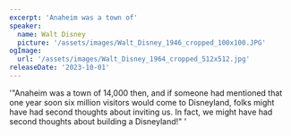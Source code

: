 ```yaml
---
excerpt: 'Anaheim was a town of'
speaker:
  name: Walt Disney
  picture: '/assets/images/Walt_Disney_1946_cropped_100x100.JPG'
ogImage:
  url: '/assets/images/Walt_Disney_1964_cropped_512x512.jpg'
releaseDate: '2023-10-01'
---
```


'"Anaheim was a town of 14,000 then, and if someone had mentioned that one year soon six million visitors would come to Disneyland, folks might have had second thoughts about inviting us. In fact, we might have had second thoughts about building a Disneyland!"'
